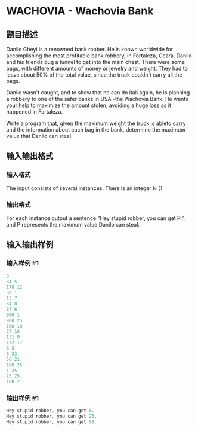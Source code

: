 # WACHOVIA - Wachovia Bank

## 题目描述

 Danilo Gheyi is a renowned bank robber. He is known worldwide for accomplishing the most profitable bank robbery, in Fortaleza, Ceará. Danilo and his friends dug a tunnel to get into the main chest. There were some bags, with different amounts of money or jewelry and weight. They had to leave about 50% of the total value, since the truck couldn't carry all the bags.

Danilo wasn't caught, and to show that he can do itall again, he is planning a robbery to one of the safer banks in USA -the Wachovia Bank. He wants your help to maximize the amount stolen, avoiding a huge loss as it happened in Fortaleza.

Write a program that, given the maximum weight the truck is ableto carry and the information about each bag in the bank, determine the maximum value that Danilo can steal.

## 输入输出格式

### 输入格式

The input consists of several instances. There is an integer N (1

### 输出格式

 For each instance output a sentence “Hey stupid robber, you can get P.”, and P represents the maximum value Danilo can steal.

## 输入输出样例

### 输入样例 #1

```cpp
3
34 5
178 12
30 1
13 7
34 8
87 6
900 1
900 25
100 10
27 16
131 9
132 17
6 5
6 23
56 21
100 25
1 25
25 25
100 2
```


### 输出样例 #1

```cpp
Hey stupid robber, you can get 8.
Hey stupid robber, you can get 25.
Hey stupid robber, you can get 99.
```


